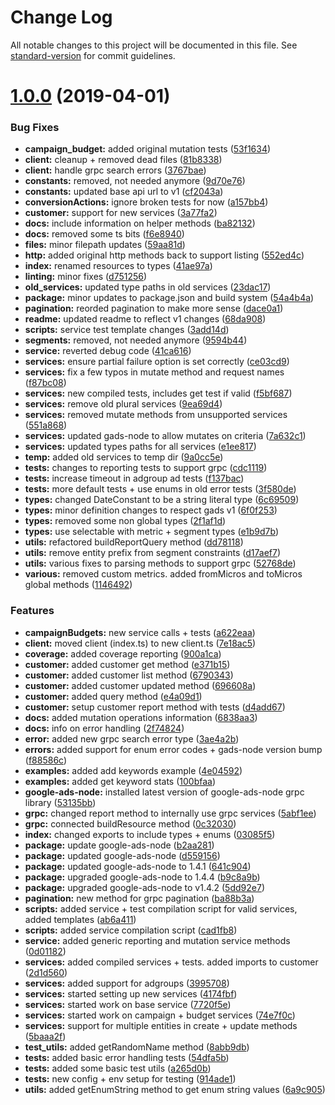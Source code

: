 # Change Log

All notable changes to this project will be documented in this file. See [standard-version](https://github.com/conventional-changelog/standard-version) for commit guidelines.

# [1.0.0](https://github.com/Opteo/google-ads-api/compare/v0.6.1...v1.0.0) (2019-04-01)


### Bug Fixes

* **campaign_budget:** added original mutation tests ([53f1634](https://github.com/Opteo/google-ads-api/commit/53f1634))
* **client:** cleanup + removed dead files ([81b8338](https://github.com/Opteo/google-ads-api/commit/81b8338))
* **client:** handle grpc search errors ([3767bae](https://github.com/Opteo/google-ads-api/commit/3767bae))
* **constants:** removed, not needed anymore ([9d70e76](https://github.com/Opteo/google-ads-api/commit/9d70e76))
* **constants:** updated base api url to v1 ([cf2043a](https://github.com/Opteo/google-ads-api/commit/cf2043a))
* **conversionActions:** ignore broken tests for now ([a157bb4](https://github.com/Opteo/google-ads-api/commit/a157bb4))
* **customer:** support for new services ([3a77fa2](https://github.com/Opteo/google-ads-api/commit/3a77fa2))
* **docs:** include information on helper methods ([ba82132](https://github.com/Opteo/google-ads-api/commit/ba82132))
* **docs:** removed some ts bits ([f6e8940](https://github.com/Opteo/google-ads-api/commit/f6e8940))
* **files:** minor filepath updates ([59aa81d](https://github.com/Opteo/google-ads-api/commit/59aa81d))
* **http:** added original http methods back to support listing ([552ed4c](https://github.com/Opteo/google-ads-api/commit/552ed4c))
* **index:** renamed resources to types ([41ae97a](https://github.com/Opteo/google-ads-api/commit/41ae97a))
* **linting:** minor fixes ([d751256](https://github.com/Opteo/google-ads-api/commit/d751256))
* **old_services:** updated type paths in old services ([23dac17](https://github.com/Opteo/google-ads-api/commit/23dac17))
* **package:** minor updates to package.json and build system ([54a4b4a](https://github.com/Opteo/google-ads-api/commit/54a4b4a))
* **pagination:** reorded pagination to make more sense ([dace0a1](https://github.com/Opteo/google-ads-api/commit/dace0a1))
* **readme:** updated readme to reflect v1 changes ([68da908](https://github.com/Opteo/google-ads-api/commit/68da908))
* **scripts:** service test template changes ([3add14d](https://github.com/Opteo/google-ads-api/commit/3add14d))
* **segments:** removed, not needed anymore ([9594b44](https://github.com/Opteo/google-ads-api/commit/9594b44))
* **service:** reverted debug code ([41ca616](https://github.com/Opteo/google-ads-api/commit/41ca616))
* **services:** ensure partial failure option is set correctly ([ce03cd9](https://github.com/Opteo/google-ads-api/commit/ce03cd9))
* **services:** fix a few typos in mutate method and request names ([f87bc08](https://github.com/Opteo/google-ads-api/commit/f87bc08))
* **services:** new compiled tests, includes get test if valid ([f5bf687](https://github.com/Opteo/google-ads-api/commit/f5bf687))
* **services:** remove old plural services ([9ea69d4](https://github.com/Opteo/google-ads-api/commit/9ea69d4))
* **services:** removed mutate methods from unsupported services ([551a868](https://github.com/Opteo/google-ads-api/commit/551a868))
* **services:** updated gads-node to allow mutates on criteria ([7a632c1](https://github.com/Opteo/google-ads-api/commit/7a632c1))
* **services:** updated types paths for all services ([e1ee817](https://github.com/Opteo/google-ads-api/commit/e1ee817))
* **temp:** added old services to temp dir ([9a0cc5e](https://github.com/Opteo/google-ads-api/commit/9a0cc5e))
* **tests:** changes to reporting tests to support grpc ([cdc1119](https://github.com/Opteo/google-ads-api/commit/cdc1119))
* **tests:** increase timeout in adgroup ad tests ([f137bac](https://github.com/Opteo/google-ads-api/commit/f137bac))
* **tests:** more default tests + use enums in old error tests ([3f580de](https://github.com/Opteo/google-ads-api/commit/3f580de))
* **types:** changed DateConstant to be a string literal type ([6c69509](https://github.com/Opteo/google-ads-api/commit/6c69509))
* **types:** minor definition changes to respect gads v1 ([6f0f253](https://github.com/Opteo/google-ads-api/commit/6f0f253))
* **types:** removed some non global types ([2f1af1d](https://github.com/Opteo/google-ads-api/commit/2f1af1d))
* **types:** use selectable with metric + segment types ([e1b9d7b](https://github.com/Opteo/google-ads-api/commit/e1b9d7b))
* **utils:** refactored buildReportQuery method ([dd78118](https://github.com/Opteo/google-ads-api/commit/dd78118))
* **utils:** remove entity prefix from segment constraints ([d17aef7](https://github.com/Opteo/google-ads-api/commit/d17aef7))
* **utils:** various fixes to parsing methods to support grpc ([52768de](https://github.com/Opteo/google-ads-api/commit/52768de))
* **various:** removed custom metrics. added fromMicros and toMicros global methods ([1146492](https://github.com/Opteo/google-ads-api/commit/1146492))


### Features

* **campaignBudgets:** new service calls + tests ([a622eaa](https://github.com/Opteo/google-ads-api/commit/a622eaa))
* **client:** moved client (index.ts) to new client.ts ([7e18ac5](https://github.com/Opteo/google-ads-api/commit/7e18ac5))
* **coverage:** added coverage reporting ([900a1ca](https://github.com/Opteo/google-ads-api/commit/900a1ca))
* **customer:** added customer get method ([e371b15](https://github.com/Opteo/google-ads-api/commit/e371b15))
* **customer:** added customer list method ([6790343](https://github.com/Opteo/google-ads-api/commit/6790343))
* **customer:** added customer updated method ([696608a](https://github.com/Opteo/google-ads-api/commit/696608a))
* **customer:** added query method ([e4a09d1](https://github.com/Opteo/google-ads-api/commit/e4a09d1))
* **customer:** setup customer report method with tests ([d4add67](https://github.com/Opteo/google-ads-api/commit/d4add67))
* **docs:** added mutation operations information ([6838aa3](https://github.com/Opteo/google-ads-api/commit/6838aa3))
* **docs:** info on error handling ([2f74824](https://github.com/Opteo/google-ads-api/commit/2f74824))
* **error:** added new grpc search error type ([3ae4a2b](https://github.com/Opteo/google-ads-api/commit/3ae4a2b))
* **errors:** added support for enum error codes + gads-node version bump ([f88586c](https://github.com/Opteo/google-ads-api/commit/f88586c))
* **examples:** added add keywords example ([4e04592](https://github.com/Opteo/google-ads-api/commit/4e04592))
* **examples:** added get keyword stats ([100bfaa](https://github.com/Opteo/google-ads-api/commit/100bfaa))
* **google-ads-node:** installed latest version of google-ads-node grpc library ([53135bb](https://github.com/Opteo/google-ads-api/commit/53135bb))
* **grpc:** changed report method to internally use grpc services ([5abf1ee](https://github.com/Opteo/google-ads-api/commit/5abf1ee))
* **grpc:** connected buildResource method ([0c32030](https://github.com/Opteo/google-ads-api/commit/0c32030))
* **index:** changed exports to include types + enums ([03085f5](https://github.com/Opteo/google-ads-api/commit/03085f5))
* **package:** update google-ads-node ([b2aa281](https://github.com/Opteo/google-ads-api/commit/b2aa281))
* **package:** updated google-ads-node ([d559156](https://github.com/Opteo/google-ads-api/commit/d559156))
* **package:** updated google-ads-node to 1.4.1 ([641c904](https://github.com/Opteo/google-ads-api/commit/641c904))
* **package:** upgraded google-ads-node to 1.4.4 ([b9c8a9b](https://github.com/Opteo/google-ads-api/commit/b9c8a9b))
* **package:** upgraded google-ads-node to v1.4.2 ([5dd92e7](https://github.com/Opteo/google-ads-api/commit/5dd92e7))
* **pagination:** new method for grpc pagination ([ba88b3a](https://github.com/Opteo/google-ads-api/commit/ba88b3a))
* **scripts:** added service + test compilation script for valid services, added templates ([ab6a411](https://github.com/Opteo/google-ads-api/commit/ab6a411))
* **scripts:** added service compilation script ([cad1fb8](https://github.com/Opteo/google-ads-api/commit/cad1fb8))
* **service:** added generic reporting and mutation service methods ([0d01182](https://github.com/Opteo/google-ads-api/commit/0d01182))
* **services:** added compiled services + tests. added imports to customer ([2d1d560](https://github.com/Opteo/google-ads-api/commit/2d1d560))
* **services:** added support for adgroups ([3995708](https://github.com/Opteo/google-ads-api/commit/3995708))
* **services:** started setting up new services ([4174fbf](https://github.com/Opteo/google-ads-api/commit/4174fbf))
* **services:** started work on base service ([7720f5e](https://github.com/Opteo/google-ads-api/commit/7720f5e))
* **services:** started work on campaign + budget services ([74e7f0c](https://github.com/Opteo/google-ads-api/commit/74e7f0c))
* **services:** support for multiple entities in create + update methods ([5baaa2f](https://github.com/Opteo/google-ads-api/commit/5baaa2f))
* **test_utils:** added getRandomName method ([8abb9db](https://github.com/Opteo/google-ads-api/commit/8abb9db))
* **tests:** added basic error handling tests ([54dfa5b](https://github.com/Opteo/google-ads-api/commit/54dfa5b))
* **tests:** added some basic test utils ([a265d0b](https://github.com/Opteo/google-ads-api/commit/a265d0b))
* **tests:** new config + env setup for testing ([914ade1](https://github.com/Opteo/google-ads-api/commit/914ade1))
* **utils:** added getEnumString method to get enum string values ([6a9c905](https://github.com/Opteo/google-ads-api/commit/6a9c905))
